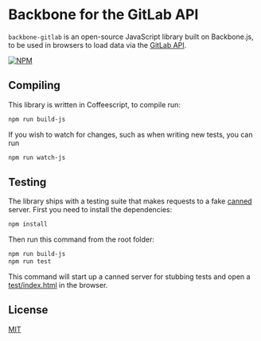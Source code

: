 Backbone for the GitLab API
==================================================

`backbone-gitlab` is an open-source JavaScript library built on Backbone.js, to be used in browsers to load data via the [GitLab API](http://api.gitlab.org/).

[![NPM](https://nodei.co/npm/backbone-gitlab.png)](https://nodei.co/npm/backbone-gitlab/)

Compiling
-------

This library is written in Coffeescript, to compile run:

```bash
npm run build-js
```

If you wish to watch for changes, such as when writing new tests, you can run

```bash
npm run watch-js
```

Testing
-------

The library ships with a testing suite that makes requests to a fake [canned](https://github.com/sideshowcoder/canned) server. First you need to install the dependencies:

```bash
npm install
```

Then run this command from the root folder:

```bash
npm run build-js
npm run test
```

This command will start up a canned server for stubbing tests and open a [test/index.html](https://github.com/oreillymedia/backbone-gitlab/blob/master/test/index.html) in the browser.


License
-------

[MIT](https://github.com/oreillymedia/backbone-gitlab/blob/master/LICENSE)
